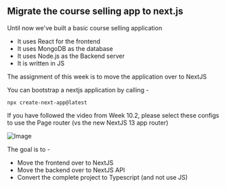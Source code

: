 ## Migrate the course selling app to next.js

Until now we've built a basic course selling application
 - It uses React for the frontend
 - It uses MongoDB as the database
 - It uses Node.js as the Backend server
 - It is written in JS

The assignment of this week is to move the application over to NextJS

You can bootstrap a nextjs application by calling -
```
npx create-next-app@latest
```

If you have followed the video from Week 10.2, please select these configs to use the Page router (vs the new NextJS 13 app router)

![Image](photo.jpg, "image")


The goal is to - 
 - Move the frontend over to NextJS
 - Move the backend over to NextJS API
 - Convert the complete project to Typescript (and not use JS)
